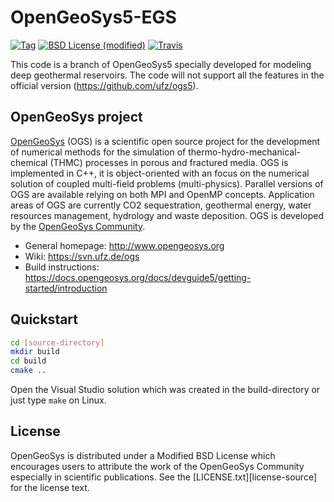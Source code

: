 OpenGeoSys5-EGS
============

[![Tag](https://img.shields.io/github/tag/norihiro-w/ogs5-egs.svg?style=flat-square)](https://github.com/norihiro-w/ogs5-egs/releases)
[![BSD License (modified)](http://img.shields.io/badge/license-BSD-blue.svg?style=flat-square)](https://github.com/norihiro-w/ogs5-egs/blob/master/LICENSE.txt)
[![Travis](https://img.shields.io/travis/norihiro-w/ogs5-egs.svg?style=flat-square)](https://travis-ci.org/norihiro-w/ogs5-egs)

This code is a branch of OpenGeoSys5 specially developed for modeling deep geothermal reservoirs. The code will not support all the features in the official version (https://github.com/ufz/ogs5).

## OpenGeoSys project ##

[OpenGeoSys][ogs] (OGS) is a scientific open source project for the development of
numerical methods for the simulation of thermo-hydro-mechanical-chemical
(THMC) processes in porous and fractured media. OGS is implemented in C++, it
is object-oriented with an focus on the numerical solution of coupled multi-field
problems (multi-physics). Parallel versions of OGS are available relying on
both MPI and OpenMP concepts. Application areas of OGS are currently CO2
sequestration, geothermal energy, water resources management, hydrology and
waste deposition. OGS is developed by the
[OpenGeoSys Community][ogs].

- General homepage: http://www.opengeosys.org
- Wiki: https://svn.ufz.de/ogs
- Build instructions: https://docs.opengeosys.org/docs/devguide5/getting-started/introduction

## Quickstart ##

``` bash
cd [source-directory]
mkdir build
cd build
cmake ..
```

Open the Visual Studio solution which was created in the build-directory or just type `make` on Linux.

## License ##

OpenGeoSys is distributed under a Modified BSD License which encourages users to
attribute the work of the OpenGeoSys Community especially in scientific
publications. See the [LICENSE.txt][license-source] for the license text.

[ogs]: http://www.opengeosys.org

